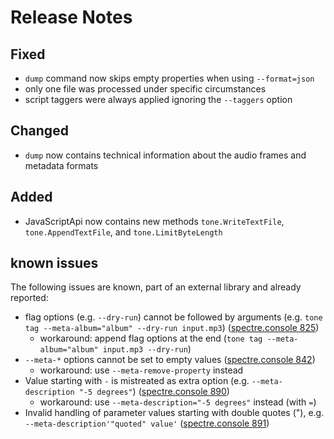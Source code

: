 # Release Notes

## Fixed

- `dump` command now skips empty properties when using `--format=json`
- only one file was processed under specific circumstances
- script taggers were always applied ignoring the `--taggers` option

## Changed

- `dump` now contains technical information about the audio frames and metadata formats

## Added

- JavaScriptApi now contains new methods `tone.WriteTextFile`, `tone.AppendTextFile`, and `tone.LimitByteLength`

## known issues

The following issues are known, part of an external library and already reported:

- flag options (e.g. `--dry-run`) cannot be followed by arguments (e.g. `tone tag --meta-album="album" --dry-run input.mp3`) ([spectre.console 825])
  - workaround: append flag options at the end (`tone tag --meta-album="album" input.mp3 --dry-run`)
- `--meta-*` options cannot be set to empty values ([spectre.console 842])
  - workaround: use `--meta-remove-property` instead
- Value starting with `-` is mistreated as extra option (e.g. `--meta-description "-5 degrees"`)  ([spectre.console 890])
  - workaround: use `--meta-description="-5 degrees"` instead (with `=`)
- Invalid handling of parameter values starting with double quotes ("), e.g. `--meta-description'"quoted" value'` ([spectre.console 891])

[spectre.console 825]: https://github.com/spectreconsole/spectre.console/issues/825
[spectre.console 842]: https://github.com/spectreconsole/spectre.console/issues/842
[spectre.console 890]: https://github.com/spectreconsole/spectre.console/issues/890
[spectre.console 891]: https://github.com/spectreconsole/spectre.console/issues/891
[atldotnet 155]: https://github.com/Zeugma440/atldotnet/issues/155
